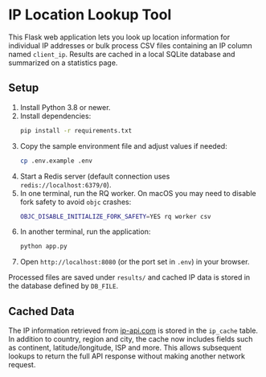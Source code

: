 # IP Location Lookup Tool

This Flask web application lets you look up location information for individual IP addresses or bulk process CSV files containing an IP column named `client_ip`. Results are cached in a local SQLite database and summarized on a statistics page.

## Setup

1. Install Python 3.8 or newer.
2. Install dependencies:
   ```bash
   pip install -r requirements.txt
   ```
3. Copy the sample environment file and adjust values if needed:
   ```bash
   cp .env.example .env
   ```
4. Start a Redis server (default connection uses `redis://localhost:6379/0`).
5. In one terminal, run the RQ worker. On macOS you may need to disable fork
   safety to avoid `objc` crashes:
   ```bash
   OBJC_DISABLE_INITIALIZE_FORK_SAFETY=YES rq worker csv
   ```
6. In another terminal, run the application:
   ```bash
   python app.py
   ```
7. Open `http://localhost:8080` (or the port set in `.env`) in your browser.

Processed files are saved under `results/` and cached IP data is stored in the database defined by `DB_FILE`.

## Cached Data

The IP information retrieved from [ip-api.com](https://ip-api.com/) is stored in
the `ip_cache` table. In addition to country, region and city, the cache now
includes fields such as continent, latitude/longitude, ISP and more. This allows
subsequent lookups to return the full API response without making another
network request.
